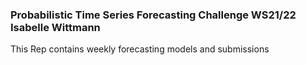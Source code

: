 ### Probabilistic Time Series Forecasting Challenge WS21/22 Isabelle Wittmann

This Rep contains weekly forecasting models and submissions
